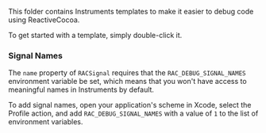 This folder contains Instruments templates to make it easier to debug
code using ReactiveCocoa.

To get started with a template, simply double-click it.

### Signal Names

The `name` property of `RACSignal` requires that the `RAC_DEBUG_SIGNAL_NAMES`
environment variable be set, which means that you won't have access to
meaningful names in Instruments by default.

To add signal names, open your application's scheme in Xcode, select the Profile
action, and add `RAC_DEBUG_SIGNAL_NAMES` with a value of `1` to the list of
environment variables.
